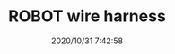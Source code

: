 ﻿---
layout: post 
title: ROBOT wire harness
is_home: true
tags: RB
categories: wire-harness
overview: ROBOT wire harness
series: RB
part_number: 9-1000
thumb_img: static/468-20201031154354.jpg
image: static/468-20201031154354.jpg
date: 2020/10/31 7:42:58
permalink: /wire-cable/robot-wire-harness.html
---



